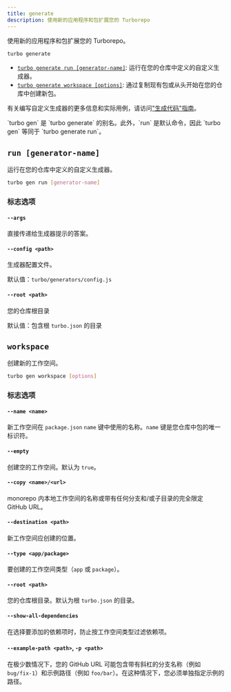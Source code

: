 ```yaml
---
title: generate
description: 使用新的应用程序和包扩展您的 Turborepo
---
```



使用新的应用程序和包扩展您的 Turborepo。

```bash title="Terminal"
turbo generate
```

- [`turbo generate run [generator-name]`](#run-generator-name): 运行在您的仓库中定义的自定义生成器。
- [`turbo generate workspace [options]`](#workspace): 通过复制现有包或从头开始在您的仓库中创建新包。

有关编写自定义生成器的更多信息和实际用例，请访问["生成代码"指南](/docs/guides/generating-code)。

<Callout type="good-to-know">
  `turbo gen` 是 `turbo generate` 的别名。此外，`run` 是默认命令，因此 `turbo gen` 等同于 `turbo generate run`。
</Callout>

## `run [generator-name]`

运行在您的仓库中定义的自定义生成器。

```bash title="Terminal"
turbo gen run [generator-name]
```

### 标志选项

#### `--args`

直接传递给生成器提示的答案。

#### `--config <path>`

生成器配置文件。

默认值：`turbo/generators/config.js`

#### `--root <path>`

您的仓库根目录

默认值：包含根 `turbo.json` 的目录

## `workspace`

创建新的工作空间。

```bash title="Terminal"
turbo gen workspace [options]
```

### 标志选项

#### `--name <name>`

新工作空间在 `package.json` `name` 键中使用的名称。`name` 键是您仓库中包的唯一标识符。

#### `--empty`

创建空的工作空间。默认为 `true`。

#### `--copy <name>/<url>`

monorepo 内本地工作空间的名称或带有任何分支和/或子目录的完全限定 GitHub URL。

#### `--destination <path>`

新工作空间应创建的位置。

#### `--type <app/package>`

要创建的工作空间类型（`app` 或 `package`）。

#### `--root <path>`

您的仓库根目录。默认为根 `turbo.json` 的目录。

#### `--show-all-dependencies`

在选择要添加的依赖项时，防止按工作空间类型过滤依赖项。

#### `--example-path <path>`, `-p <path>`

在极少数情况下，您的 GitHub URL 可能包含带有斜杠的分支名称（例如 `bug/fix-1`）和示例路径（例如 `foo/bar`）。在这种情况下，您必须单独指定示例的路径。
